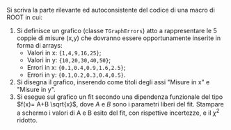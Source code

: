 Si scriva la parte rilevante ed autoconsistente del codice di una macro di ROOT in cui:

1. Si definisce un grafico (classe `TGraphErrors`) atto a rappresentare le 5 coppie di misure (x,y) che dovranno essere opportunamente inserite in forma di arrays:
    - Valori in x: `{1,4,9,16,25}`;
    - Valori in y: `{10,20,30,40,50}`;
    - Errori in x: `{0.1,0.4,0.9,1.6,2.5}`;
    - Errori in y: `{0.1,0.2,0.3,0.4,0.5}`.
2. Si disegna il grafico, inserendo come titoli degli assi "Misure in x" e "Misure in y".
3. Si esegue sul grafico un fit secondo una dipendenza funzionale del tipo $f(x)= A+B \sqrt{x}$, dove $A$ e $B$ sono i parametri liberi del fit. Stampare a schermo i valori di A e B esito del fit, con rispettive incertezze, e il $\chi ^2$ ridotto.
